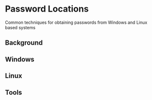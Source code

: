# Password Locations

Common techniques for obtaining passwords from Windows and Linux based systems

## Background

## Windows

## Linux

## Tools
